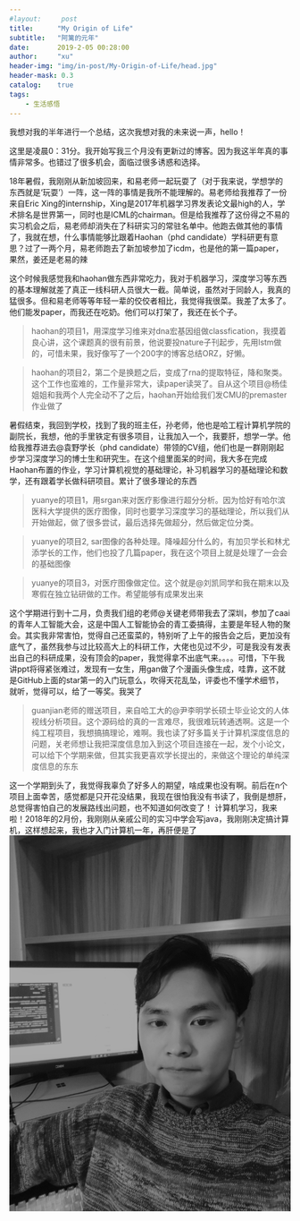 ```yaml
---
#layout:     post
title:      "My Origin of Life"
subtitle:   "阿篱的元年"
date:       2019-2-05 00:28:00
author:     "xu"
header-img: "img/in-post/My-Origin-of-Life/head.jpg"
header-mask: 0.3
catalog:    true
tags:
    - 生活感悟
---
```

我想对我的半年进行一个总结，这次我想对我的未来说一声，hello！

这里是凌晨0：31分。我开始写我三个月没有更新过的博客。因为我这半年真的事情非常多。也错过了很多机会，面临过很多诱惑和选择。

18年暑假，我刚刚从新加坡回来，和易老师一起玩耍了（对于我来说，学想学的东西就是‘玩耍’）一阵，这一阵的事情是我所不能理解的。易老师给我推荐了一份来自Eric Xing的internship，Xing是2017年机器学习界发表论文最high的人，学术排名是世界第一，同时也是ICML的chairman。但是给我推荐了这份得之不易的实习机会之后，易老师却消失在了科研实习的常驻名单中。他跑去做其他的事情了，我就在想，什么事情能够比跟着Haohan（phd candidate）学科研更有意思？过了一两个月，易老师跑去了新加坡参加了icdm，也是他的第一篇paper，果然，姜还是老易的辣

这个时候我感觉我和haohan做东西非常吃力，我对于机器学习，深度学习等东西的基本理解就差了真正一线科研人员很大一截。简单说，虽然对于同龄人，我真的猛很多。但和易老师等等年轻一辈的佼佼者相比，我觉得我很菜。我差了太多了。他们能发paper，而我还在吃奶。他们可以打架了，我还在长个子。
> haohan的项目1，用深度学习维来对dna宏基因组做classfication，我摸着良心讲，这个课题真的很有前景，他说要投nature子刊起步，先用lstm做的，可惜未果，我好像写了一个200字的博客总结ORZ，好懒。

> haohan的项目2，第二个是换题之后，变成了rna的提取特征，降和聚类。这个工作也蛮难的，工作量非常大，读paper读哭了。自从这个项目@杨佳姐姐和我两个人完全动不了之后，haohan开始给我们发CMU的premaster作业做了

暑假结束，我回到学校，找到了我的班主任，孙老师，他也是哈工程计算机学院的副院长，我想，他的手里铁定有很多项目，让我加入一个，我要肝，想学一学。他给我推荐进去@袁野学长（phd candidate）带领的CV组，他们也是一群刚刚起步学习深度学习的博士生和研究生。在这个组里面呆的时间，我大多在完成Haohan布置的作业，学习计算机视觉的基础理论，补习机器学习的基础理论和数学，还有跟着学长做科研项目。累计了很多理论的东西
> yuanye的项目1，用srgan来对医疗影像进行超分分析。因为恰好有哈尔滨医科大学提供的医疗图像，同时也要学习深度学习的基础理论，所以我们从开始做起，做了很多尝试，最后选择先做超分，然后做定位分类。

> yuanye的项目2, sar图像的各种处理。降噪超分什么的，有加贝学长和林尤添学长的工作，他们也投了几篇paper，我在这个项目上就是处理了一会会的基础图像

> yuanye的项目3，对医疗图像做定位。这个就是@刘凯同学和我在期末以及寒假在独立钻研做的工作。希望能够有成果发出来

这个学期进行到十二月，负责我们组的老师@关键老师带我去了深圳，参加了caai的青年人工智能大会，这是中国人工智能协会的青工委搞得，主要是年轻人物的聚会。其实我非常害怕，觉得自己还蛮菜的，特别听了上午的报告会之后，更加没有底气了，虽然我参与过比较高大上的科研工作，大佬也见过不少，可是我没有发表出自己的科研成果，没有顶会的paper，我觉得拿不出底气来。。。。可惜，下午我讲ppt将得紧张难过，发现有一女生，用gan做了个漫画头像生成，哇靠，这不就是GitHub上面的star第一的入门玩意么，吹得天花乱坠，评委也不懂学术细节，就听，觉得可以，给了一等奖。我哭了

> guanjian老师的赠送项目，来自哈工大的@尹李明学长硕士毕业论文的人体视线分析项目。这个源码给的真的一言难尽，我很难玩转通透啊。这是一个纯工程项目，我想搞搞理论，难啊。我也读了好多篇关于计算机深度信息的问题，关老师想让我把深度信息加入到这个项目连接在一起，发个小论文，可以给下个学期来做，但其实我更喜欢学长提出的，来做这个理论的单纯深度信息的东东

这一个学期到头了，我觉得我辜负了好多人的期望，啥成果也没有啊。前后在n个项目上面幸苦，感觉都是只开花没结果，我现在很怕我没有书读了，我倒是想肝，总觉得害怕自己的发展路线出问题，也不知道如何改变了！
计算机学习，我来啦！2018年的2月份，我刚刚从亲戚公司的实习中学会写java，我刚刚决定搞计算机，这样想起来，我也才入门计算机一年，再肝便是了
![2019年大年初一凌晨三点的我](/img/in-post/My-Origin-of-Life/IMG_20190205_00531.jpg)

